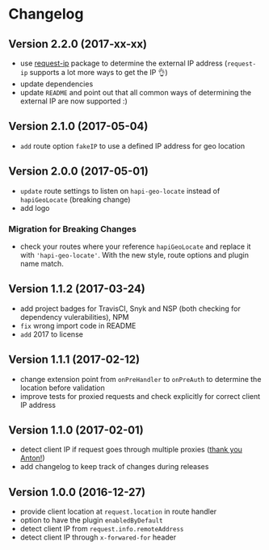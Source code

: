 # Changelog

## Version 2.2.0 (2017-xx-xx)
- use [request-ip]() package to determine the external IP address (`request-ip` supports a lot more ways to get the IP 👌)
- update dependencies
- update `README` and point out that all common ways of determining the external IP are now supported :)

## Version 2.1.0 (2017-05-04)
- `add` route option `fakeIP` to use a defined IP address for geo location 

## Version 2.0.0 (2017-05-01)
- `update` route settings to listen on `hapi-geo-locate` instead of `hapiGeoLocate` (breaking change)
- add logo

### Migration for Breaking Changes
- check your routes where your reference `hapiGeoLocate` and replace it with `'hapi-geo-locate'`. With the new style,
 route options and plugin name match.

## Version 1.1.2 (2017-03-24)
- add project badges for TravisCI, Snyk and NSP (both checking for dependency vulerabilities), NPM
- `fix` wrong import code in README
- `add` 2017 to license

## Version 1.1.1 (2017-02-12)
- change extension point from `onPreHandler` to `onPreAuth` to determine the location before validation
- improve tests for proxied requests and check explicitly for correct client IP address

## Version 1.1.0 (2017-02-01)
- detect client IP if request goes through multiple proxies ([thank you Anton!](https://futurestud.io/tutorials/hapi-geo-locate-hapi-plugin-for-client-geo-location-by-future-studio#comment-3092108774))
- add changelog to keep track of changes during releases

## Version 1.0.0 (2016-12-27)
- provide client location at `request.location` in route handler
- option to have the plugin `enabledByDefault`
- detect client IP from `request.info.remoteAddress`
- detect client IP through `x-forwared-for` header

